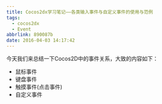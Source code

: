 ```yaml
---
title: Cocos2dx学习笔记——各类输入事件与自定义事件的使用与范例
tags:
  - cocos2dx
  - Event
abbrlink: 890087b
date: 2016-04-03 14:17:42
---
```


今天我们来总结一下Cocos2D中的事件关系，大致的内容如下：
- 鼠标事件
- 键盘事件
- 触摸事件(点击事件)
- 自定义事件
